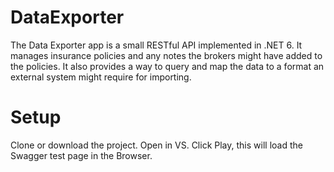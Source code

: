 # DataExporter
The Data Exporter app is a small RESTful API implemented in .NET 6. It manages insurance policies and any notes the brokers might have added to the policies. It also provides a way to query and map the data to a format an external system might require for importing.

# Setup
Clone or download the project. Open in VS. Click Play, this will load the Swagger test page in the Browser.
